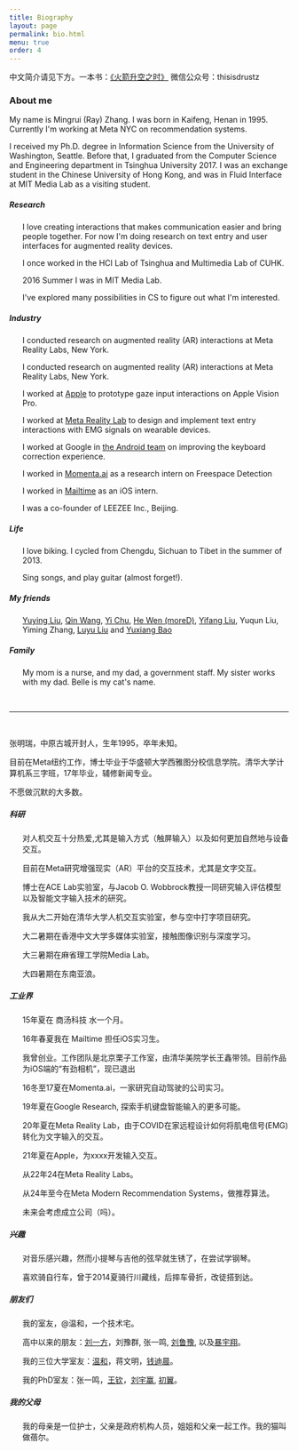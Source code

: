 ```yaml
---
title: Biography
layout: page
permalink: bio.html
menu: true
order: 4
---
```

中文简介请见下方。一本书：<a href="https://zhang-ming-rui.gitbook.io/when-rocket-goes-up/" target="_blank">《火箭升空之时》</a> 微信公众号：thisisdrustz

<h3>About me</h3>
<p>My name is Mingrui (Ray) Zhang. I was born in Kaifeng, Henan in 1995. Currently I'm working at Meta NYC on recommendation systems.</p>
<p>I received my Ph.D. degree in Information Science from the University of Washington, Seattle. Before that, I graduated from the Computer Science and Engineering department in Tsinghua University 2017. I was an exchange student in the Chinese University of Hong Kong, and was in Fluid Interface at MIT Media Lab as a visiting student.</p>

<h5>Research</h5>
<ul>
<p>I love creating interactions that makes communication easier and bring people together. For now I'm doing research on text entry and user interfaces for augmented reality devices.</p>

<p>I once worked in the HCI Lab of Tsinghua and Multimedia Lab of CUHK.</p>
<p>2016 Summer I was in MIT Media Lab.</p>
<p>I've explored many possibilities in CS to figure out what I'm interested.</p>
</ul>

<h5>Industry</h5>
<ul>
<p>I conducted research on augmented reality (AR) interactions at Meta Reality Labs, New York. </p>
<p>I conducted research on augmented reality (AR) interactions at Meta Reality Labs, New York. </p>
<p>I worked at <a href="https://www.apple.com/" target="_blank">Apple</a> to prototype gaze input interactions on Apple Vision Pro. </p>
<p>I worked at <a href="https://tech.fb.com/ar-vr/" target="_blank">Meta Reality Lab</a> to design and implement text entry interactions with EMG signals on wearable devices.</p>
<p>I worked at Google in <a href="https://www.android.com/" target="_blank">the Android team</a> on improving the keyboard correction experience.</p>
<p>I worked in <a href="https://momenta.ai" target="_blank">Momenta.ai</a> as a research intern on Freespace Detection</p>
<p>I worked in <a href="https://mailtime.com/" target="_blank">Mailtime</a> as an iOS intern.</p>
<p>I was a co-founder of LEEZEE Inc., Beijing.</p>
</ul>

<h5>Life</h5>
<ul>
<p>I love biking. I cycled from Chengdu, Sichuan to Tibet in the summer of 2013.</p>
<p>Sing songs, and play guitar (almost forget!).</p>
</ul>

<h5>My friends</h5>
<ul>
<a href="https://www.linkedin.com/in/yuying-liu-980ab6a4/" target="_blank">Yuying Liu</a>, <a href="https://www.linkedin.com/in/qin-wang-3b482816b/" target="_blank">Qin Wang</a>, <a href="http://xmushui.com/" target="_blank">Yi Chu</a>, <a href="https://www.linkedin.com/in/hewen/" target="_blank">He Wen (moreD)</a>, <a href="https://www.linkedin.com/in/yifang-liu-52792b1ba/" target="_blank">Yifang Liu</a>, Yuqun Liu, Yiming Zhang, <a href="https://luyuliu.github.io/" target="_blank">Luyu Liu</a> and <a href="https://www.linkedin.com/in/yuxiangbao/" target="_blank">Yuxiang Bao</a>
</ul>

<h5>Family</h5>
<ul>
My mom is a nurse, and my dad, a government staff. My sister works with my dad. Belle is my cat's name.
</ul>

<br/>
<hr>
<br/>

<p>张明瑞，中原古城开封人，生年1995，卒年未知。</p>
<p>目前在Meta纽约工作，博士毕业于华盛顿大学西雅图分校信息学院。清华大学计算机系三字班，17年毕业，辅修新闻专业。</p>
<p>不愿做沉默的大多数。</p>

<h5>科研</h5>
<ul>
<p>对人机交互十分热爱,尤其是输入方式（触屏输入）以及如何更加自然地与设备交互。</p>
<p>目前在Meta研究增强现实（AR）平台的交互技术，尤其是文字交互。</p>
<p>博士在ACE Lab实验室，与Jacob O. Wobbrock教授一同研究输入评估模型以及智能文字输入技术的研究。</p>
<p>我从大二开始在清华大学人机交互实验室，参与空中打字项目研究。</p>
<p>大二暑期在香港中文大学多媒体实验室，接触图像识别与深度学习。</p>
<p>大三暑期在麻省理工学院Media Lab。</p>
<p>大四暑期在东南亚浪。</p>
</ul>

<h5>工业界</h5>
<ul>
<p>15年夏在 商汤科技 水一个月。</p>
<p>16年春夏我在 Mailtime 担任iOS实习生。</p>
<p>我曾创业。工作团队是北京栗子工作室，由清华美院学长王鑫带领。目前作品为iOS端的“有劲相机”，现已退出</p>
<p>16冬至17夏在Momenta.ai，一家研究自动驾驶的公司实习。</p>
<p>19年夏在Google Research, 探索手机键盘智能输入的更多可能。</p>
<p>20年夏在Meta Reality Lab，由于COVID在家远程设计如何将肌电信号(EMG)转化为文字输入的交互。</p>
<p>21年夏在Apple，为xxxx开发输入交互。</p>
<p>从22年24在Meta Reality Labs。</p>
<p>从24年至今在Meta Modern Recommendation Systems，做推荐算法。</p>
<p>未来会考虑成立公司（吗）。</p>
</ul>

<h5>兴趣</h5>
<ul>
<p>对音乐感兴趣，然而小提琴与吉他的弦早就生锈了，在尝试学钢琴。</p>
<p>喜欢骑自行车，曾于2014夏骑行川藏线，后摔车骨折，改徒搭到达。</p>
</ul>

<h5>朋友们</h5>
<ul>
<p>我的室友，@温和，一个技术宅。</p>
<p>高中以来的朋友：<a href="https://www.linkedin.com/in/yifang-liu-52792b1ba/" target="_blank">刘一方</a>，刘豫群, 张一鸣, <a href="https://luyuliu.github.io/" target="_blank">刘鲁豫</a>, 以及<a href="https://www.linkedin.com/in/yuxiangbao/" target="_blank">暴宇翔</a>。</p>
<p>我的三位大学室友：<a href="https://www.linkedin.com/in/hewen/" target="_blank">温和</a>，蒋文明，<a href="https://www.linkedin.com/in/dichen-qian-236524103/" target="_blank">钱迪晨</a>。</p>
<p>我的PhD室友：张一鸣，<a href="https://www.linkedin.com/in/qin-wang-3b482816b/" target="_blank">王钦</a>，<a href="https://www.linkedin.com/in/yuying-liu-980ab6a4/" target="_blank">刘宇赢</a>, <a href="http://xmushui.com/" target="_blank">初翼</a>。</p>
</ul>

<h5>我的父母</h5>
<ul>
我的母亲是一位护士，父亲是政府机构人员，姐姐和父亲一起工作。我的猫叫做蓓尔。
</ul>
